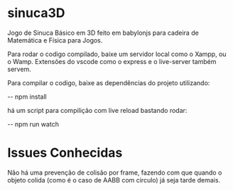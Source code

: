 # sinuca3D
Jogo de Sinuca Básico em 3D feito em babylonjs para cadeira de Matemática e Física para Jogos.


Para rodar o codigo compilado, baixe um servidor local como o Xampp, ou o Wamp. 
Extensões do vscode como o express e o live-server também servem.


Para compilar o codigo, baixe as dependências do projeto utilizando:

-- npm install



há um script para compilição com live reload bastando rodar: 

-- npm run watch


# Issues Conhecidas

Não há uma prevenção de colisão por frame, fazendo com que quando o objeto colida (como é o caso de AABB com circulo) já seja tarde demais.
